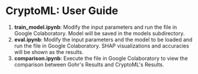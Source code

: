 # CryptoML: User Guide

1. **train_model.ipynb**: Modify the input parameters and run the file in Google Colaboratory. Model will be saved in the models subdirectory.
2. **eval.ipynb**: Modify the input parameters and the model to be loaded and run the file in Google Colaboratory. SHAP visualizations and accuracies will be shown as the results.
3. **comparison.ipynb**: Execute the file in Google Colaboratory to view the comparison between Gohr's Results and CryptoML's Results. 